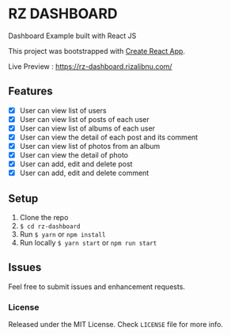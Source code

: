 # RZ DASHBOARD
Dashboard Example built with React JS

This project was bootstrapped with [Create React App](https://github.com/facebookincubator/create-react-app).

Live Preview : https://rz-dashboard.rizalibnu.com/

## Features
- [x] User can view list of users
- [x] User can view list of posts of each user
- [x] User can view list of albums of each user
- [x] User can view the detail of each post and its comment
- [x] User can view list of photos from an album
- [x] User can view the detail of photo
- [x] User can add, edit and delete post
- [x] User can add, edit and delete comment

## Setup

1. Clone the repo
2. `$ cd rz-dashboard`
3. Run `$ yarn` or `npm install`
4. Run locally `$ yarn start` or `npm run start`


## Issues

Feel free to submit issues and enhancement requests.

### License

Released under the MIT License. Check `LICENSE` file for more info.